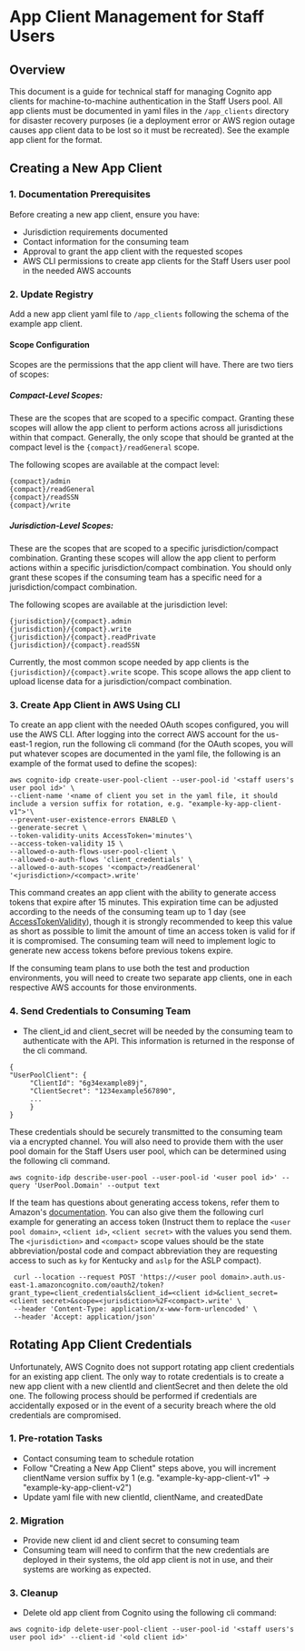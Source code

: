 # App Client Management for Staff Users

## Overview
This document is a guide for technical staff for managing Cognito app clients for machine-to-machine authentication in the Staff Users pool. All app clients must be documented in yaml files in the `/app_clients` directory for disaster recovery purposes (ie a deployment error or AWS region outage causes app client data to be lost so it must be recreated). See the example app client for the format.

## Creating a New App Client

### 1. Documentation Prerequisites
Before creating a new app client, ensure you have:
- Jurisdiction requirements documented
- Contact information for the consuming team
- Approval to grant the app client with the requested scopes
- AWS CLI permissions to create app clients for the Staff Users user pool in the needed AWS accounts

### 2. Update Registry
Add a new app client yaml file to `/app_clients` following the schema of the example app client.

#### **Scope Configuration**
   Scopes are the permissions that the app client will have. There are two tiers of scopes:
   
##### **Compact-Level Scopes:** 
   These are the scopes that are scoped to a specific compact. Granting these scopes will allow the app client to perform actions across all jurisdictions within that compact.
   Generally, the only scope that should be granted at the compact level is the `{compact}/readGeneral` scope.

   The following scopes are available at the compact level:
   ```
   {compact}/admin
   {compact}/readGeneral
   {compact}/readSSN
   {compact}/write
   ```

##### **Jurisdiction-Level Scopes:**
   These are the scopes that are scoped to a specific jurisdiction/compact combination. Granting these scopes will allow the app client to perform actions within a specific jurisdiction/compact combination. You should only grant these scopes if the consuming team has a specific need for a jurisdiction/compact combination.

   The following scopes are available at the jurisdiction level:
   ```
   {jurisdiction}/{compact}.admin
   {jurisdiction}/{compact}.write
   {jurisdiction}/{compact}.readPrivate
   {jurisdiction}/{compact}.readSSN
   ```

   Currently, the most common scope needed by app clients is the `{jurisdiction}/{compact}.write` scope. This scope allows the app client to upload license data for a jurisdiction/compact combination.

### 3. Create App Client in AWS Using CLI
   To create an app client with the needed OAuth scopes configured, you will use the AWS CLI. After logging into the correct AWS account for the us-east-1 region, run the following cli command (for the OAuth scopes, you will put whatever scopes are documented in the yaml file, the following is an example of the format used to define the scopes):
   ```
   aws cognito-idp create-user-pool-client --user-pool-id '<staff users's user pool id>' \
   --client-name '<name of client you set in the yaml file, it should include a version suffix for rotation, e.g. "example-ky-app-client-v1">'\
   --prevent-user-existence-errors ENABLED \
   --generate-secret \
   --token-validity-units AccessToken='minutes'\
   --access-token-validity 15 \
   --allowed-o-auth-flows-user-pool-client \
   --allowed-o-auth-flows 'client_credentials' \
   --allowed-o-auth-scopes '<compact>/readGeneral' '<jurisdiction>/<compact>.write'
   ```

   This command creates an app client with the ability to generate access tokens that expire after 15 minutes. This expiration time can be adjusted according to the needs of the consuming team up to 1 day (see [AccessTokenValidity](https://docs.aws.amazon.com/cognito-user-identity-pools/latest/APIReference/API_CreateUserPoolClient.html#CognitoUserPools-CreateUserPoolClient-request-AccessTokenValidity)), though it is strongly recommended to keep this value as short as possible to limit the amount of time an access token is valid for if it is compromised. The consuming team will need to implement logic to generate new access tokens before previous tokens expire.

   If the consuming team plans to use both the test and production environments, you will need to create two separate app clients, one in each respective AWS accounts for those environments.


### 4. **Send Credentials to Consuming Team**
   - The client_id and client_secret will be needed by the consuming team to authenticate with the API. This information is returned in the response of the cli command.
   ```
   {
   "UserPoolClient": {
        "ClientId": "6g34example89j",
        "ClientSecret": "1234example567890",
        ...
        }
   }
   ```

   These credentials should be securely transmitted to the consuming team via a encrypted channel. You will also need to provide them with the user pool domain for the Staff Users user pool, which can be determined using the following cli command.
   ```
   aws cognito-idp describe-user-pool --user-pool-id '<user pool id>' --query 'UserPool.Domain' --output text
   ```

   If the team has questions about generating access tokens, refer them to Amazon's [documentation](https://docs.aws.amazon.com/cognito/latest/developerguide/token-endpoint.html). You can also give them the following curl example for generating an access token (Instruct them to replace the `<user pool domain>`, `<client id>`, `<client secret>` with the values you send them. The `<jurisdiction>` and `<compact>` scope values should be the state abbreviation/postal code and compact abbreviation they are requesting access to such as `ky` for Kentucky and `aslp` for the ASLP compact).
   ```
    curl --location --request POST 'https://<user pool domain>.auth.us-east-1.amazoncognito.com/oauth2/token?grant_type=client_credentials&client_id=<client id>&client_secret=<client secret>&scope=<jurisdiction>%2F<compact>.write' \
    --header 'Content-Type: application/x-www-form-urlencoded' \
    --header 'Accept: application/json'
   ```


## Rotating App Client Credentials
Unfortunately, AWS Cognito does not support rotating app client credentials for an existing app client. The only way to rotate credentials is to create a new app client with a new clientId and clientSecret and then delete the old one. The following process should be performed if credentials are accidentally exposed or in the event of a security breach where the old credentials are compromised.

### 1. Pre-rotation Tasks
- Contact consuming team to schedule rotation
- Follow "Creating a New App Client" steps above, you will increment clientName version suffix by 1 (e.g. "example-ky-app-client-v1" -> "example-ky-app-client-v2")
- Update yaml file with new clientId, clientName, and createdDate

### 2. Migration
- Provide new client id and client secret to consuming team
- Consuming team will need to confirm that the new credentials are deployed in their systems, the old app client is not in use, and their systems are working as expected.

### 3. Cleanup
- Delete old app client from Cognito using the following cli command:
```
aws cognito-idp delete-user-pool-client --user-pool-id '<staff users's user pool id>' --client-id '<old client id>'
```
